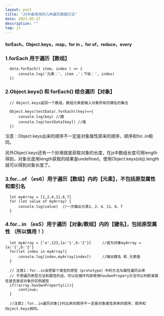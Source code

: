 ```yaml
---
layout: post
title: "JS中最常用的几种遍历数据方法"
date: 2021-05-27
description: ""
tag: js
---
```


#### forEach，Object.keys，map，for in ，for of，reduce，every

### 1.forEach 用于遍历【数组】

```
  data.forEach(( item, index ) => {
      console.log('元素：', item ,'；下标：', index)
  })
```

### 2.Object.keys() 和 forEach() 结合遍历【对象】

```
  // Object.keys返回一个数组，数组元素是输入对象所有的键名的集合

  Object.keys(testData).forEach((key)=>{
      console.log(key) //键
      console.log(testData[key]) //值
  })
```
注意：Object.keys出来的顺序不一定是对象属性原来的顺序，顺序和for..in相同。

另外Object.keys还有一个妙用就是获取对象的长度，在js中数组长度可用length得到，对象长度用length获取的结果是undefined，使用Object.keys(obj).length就可以得到对象长度了。

### 3.for...of （es6）用于遍历【数组】内的【元素】，不包括原型属性和索引名

```
  let myArray = [1,2,4,11,6,7]
  for (let value of myArray) {
      console.log(value)  //一次输出元素1、2、4、11、6、7
  }
```

### 4.for...in （es5）用于遍历【对象/数组】内的【键名】，包括原型属性 （所以慎用！）

```
  let myArray = ['a',123,{a:'1',b:'2'}] 	//或为对象myArray = {a:'1',b:'2'}
  for(let index in myArray){
      console.log(index,myArray[index]) 	//输出键名 和 元素值
  }

  // 注意1：for..in会把某个类型的原型（prototype）中的方法与属性遍历出来
  // 不想遍历原型方法和属性的话，可以在循环内部使用hasOwnPropery方法可以判断某属性是否是该对象的实例属性
  if(!array.hasOwnProperty(i)){
      continue;
  }

  //注意2：for..in遍历对象{}时出来的顺序不一定是对象属性原来的顺序，顺序和Object.keys相同。

```
